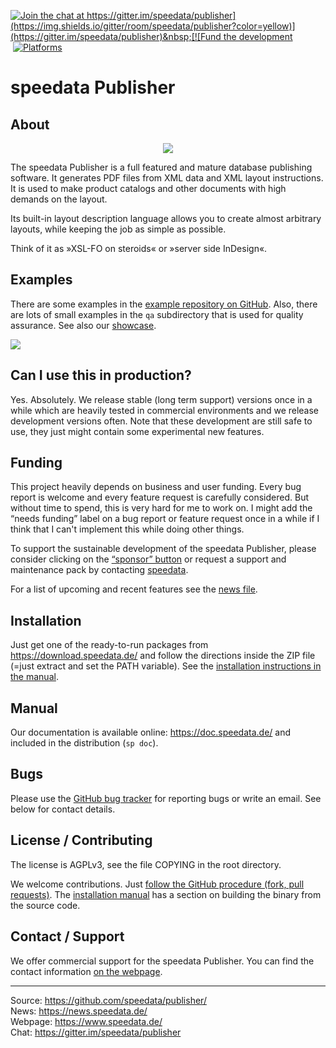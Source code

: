 [![Join the chat at https://gitter.im/speedata/publisher](https://img.shields.io/gitter/room/speedata/publisher?color=yellow)](https://gitter.im/speedata/publisher)&nbsp;[![Fund the development](https://img.shields.io/badge/Sponsor-Fund%20development-yellow)](https://github.com/sponsors/speedata)&nbsp;[![Platforms](https://img.shields.io/badge/Platform-Mac%2FLinux%2FWindows-lightgrey)](https://doc.speedata.de/publisher/en/installation/)

speedata Publisher
==================

About
-----

<p align="center"><img src="https://i.imgur.com/yzUJlVv.png"></p>


The speedata Publisher is a full featured and mature database publishing software. It generates PDF files from XML data and XML layout instructions. It is used to make product catalogs and other documents with high demands on the layout.

Its built-in layout description language allows you to create almost arbitrary layouts, while keeping the job as simple as possible.

Think of it as »XSL-FO on steroids« or »server side InDesign«.

Examples
--------

There are some examples in the [example repository on GitHub](https://github.com/speedata/examples). Also, there are lots of small examples in the `qa` subdirectory that is used for quality assurance. See also our [showcase](https://showcase.speedata.de/).

<img src="https://doc.speedata.de/publisher/static/img/beispiele.png">

Can I use this in production?
-----------------------------

Yes. Absolutely. We release stable (long term support) versions once in a while which are heavily tested in commercial environments and we release development versions often. Note that these development are still safe to use, they just might contain some experimental new features.

Funding
-------

This project heavily depends on business and user funding.
Every bug report is welcome and every feature request is carefully considered.
But without time to spend, this is very hard for me to work on.
I might add the “needs funding” label on a bug report or feature request once in a while if I think that I can't implement this while doing other things.

To support the sustainable development of the speedata Publisher, please consider clicking on the [“sponsor” button](https://github.com/sponsors/speedata) or request a support and maintenance pack by contacting [speedata](https://www.speedata.de/imprint/).

For a list of upcoming and recent features see the [news file](News.md).

Installation
------------

Just get one of the ready-to-run packages from <https://download.speedata.de/> and follow the directions inside the ZIP file (=just extract and set the PATH variable). See the [installation instructions in the manual](https://doc.speedata.de/publisher/en/installation/).


Manual
------
Our documentation is available online: <https://doc.speedata.de/> and included in the distribution (`sp doc`).


Bugs
----

Please use the [GitHub bug tracker](https://github.com/speedata/publisher/issues) for reporting bugs or write an email. See below for contact details.


License / Contributing
----------------------

The license is AGPLv3, see the file COPYING in the root directory.

We welcome contributions. Just [follow the GitHub procedure (fork, pull requests)](https://help.github.com/articles/using-pull-requests/). The [installation manual](https://doc.speedata.de/publisher/en/installation/) has a section on building the binary from the source code.

Contact / Support
-----------------

We offer commercial support for the speedata Publisher. You can find the contact information [on the webpage](https://www.speedata.de/imprint/).


--------
Source: <https://github.com/speedata/publisher/> <br>
News: <https://news.speedata.de/> <br>
Webpage: <https://www.speedata.de/> <br>
Chat: <https://gitter.im/speedata/publisher>
